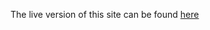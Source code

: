 The live version of this site can be found [here](https://emilioak.github.io/odin-recipes/index.html)
